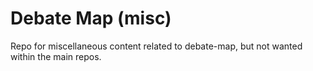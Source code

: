 # Debate Map (misc)

Repo for miscellaneous content related to debate-map, but not wanted within the main repos.

